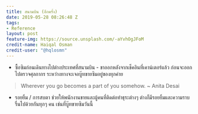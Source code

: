 ```yaml
---
title: สนามบิน (อีกครั้ง)
date: 2019-05-28 08:26:48 Z
tags:
- Reference
layout: post
feature-img: https://source.unsplash.com/-aYvhOgJFoM
credit-name: Haiqal Osman
credit-user: "@hqlosmn"
---
```


- ซื้อซิมก่อนเดินทางไปต่างประเทศที่สนามบิน - ขาออกหลังจากเช็คอินที่เคาน์เตอร์แล้ว ก่อนจะออกไปตรวจศุลกากร ระหว่างทางจะเจอบู๊ทขายซิมอยู่ของทุกค่าย

> Wherever you go becomes a part of you somehow. ~ Anita Desai

<i class="fa fa-child" style="color:plum"></i>

- รอยยิ้ม / การสบตา ช่วยให้พนักงานขายและผู้คนที่ติดต่อทำธุระต่างๆ ต่างก็มีรอยยิ้มและความราบรื่นไปด้วยกันทุกๆ คน เช่นที่บู๊ทขายซิมวันนี้
